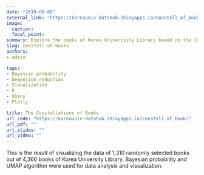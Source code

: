 ```yaml
---
date: "2019-09-08"
external_link: "https://koreauniv-datahub.shinyapps.io/constell_of_book/"
image:
  caption: 
  focal_point: 
summary: Explore the books of Korea Univerisity Library based on the 10 years of book loan records
slug: constell-of-books
authors:
- admin

tags:
- Bayesian probability
- Demension reduction
- Visualization
- R
- Shiny
- Plotly

title: The Constellations of Books
url_code: "https://koreauniv-datahub.shinyapps.io/constell_of_book/"
url_pdf: ""
url_slides: ""
url_video: ""
---
```


This is the result of visualizing the data of 1,310 randomly selected books out of 4,366 books of Korea University Library. Bayesian probability and UMAP algorithm were used for data analysis and visualization.